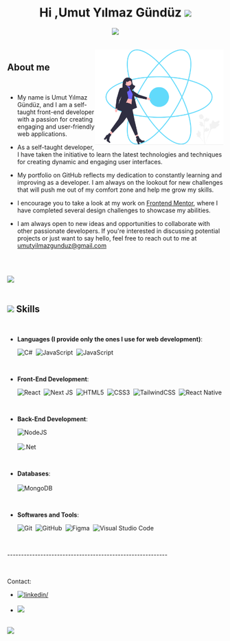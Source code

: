 <h1 align="center"><b>Hi ,Umut Yılmaz Gündüz </b><img src="https://media.giphy.com/media/hvRJCLFzcasrR4ia7z/giphy.gif" width="35"></h1>

<p align="center">
  <img src="https://readme-typing-svg.herokuapp.com?font=Time+New+Roman&color=cyan&size=25&center=true&vCenter=true&width=600&height=100&lines=Self-taught+Full-Stack+Developer;React+Lover<3;Computer+Science+Student;Active+Learner/Researcher,;Love+to+learn+new+stuffs.">
</p>

<br>

<picture>
  <source media="(max-width: 767px)" srcset="">
  <img align="right" alt="" src="./react.svg" width=300px>
</picture>
	
## **About me**

<br>

- My name is Umut Yılmaz Gündüz, and I am a self-taught front-end developer with a passion for creating engaging and user-friendly web applications. 

- As a self-taught developer, I have taken the initiative to learn the latest technologies and techniques for creating dynamic and engaging user interfaces.

- My portfolio on GitHub reflects my dedication to constantly learning and improving as a developer. I am always on the lookout for new challenges that will push me out of my comfort zone and help me grow my skills.

- I encourage you to take a look at my work on <a href="https://www.frontendmentor.io/profile/UmutYG">Frontend Mentor</a>, where I have completed several design challenges to showcase my abilities.

- I am always open to new ideas and opportunities to collaborate with other passionate developers. If you're interested in discussing potential projects or just want to say hello, feel free to reach out to me at <a href="mailto:umutyilmazgunduz@gmail.com">umutyilmazgunduz@gmail.com</a>

<br><br>

<img src="https://user-images.githubusercontent.com/73097560/115834477-dbab4500-a447-11eb-908a-139a6edaec5c.gif"><br><br>

## <img src="https://media2.giphy.com/media/QssGEmpkyEOhBCb7e1/giphy.gif?cid=ecf05e47a0n3gi1bfqntqmob8g9aid1oyj2wr3ds3mg700bl&rid=giphy.gif" width ="25"><b> Skills</b>
<br>

<p align="center">

- **Languages (I provide only the ones I use for web development)**:

    ![C#](https://img.shields.io/badge/c%23-%23239120.svg?style=for-the-badge&logo=c-sharp&logoColor=white)&nbsp;
    ![JavaScript](https://img.shields.io/badge/JavaScript%20-%23F7DF1E.svg?style=for-the-badge&logo=javascript&logoColor=black)&nbsp;
    ![JavaScript](https://shields.io/badge/TypeScript-3178C6?logo=TypeScript&logoColor=FFF&style=flat-square)&nbsp;
  
     


<br>   
    
- **Front-End Development**:

   ![React](https://img.shields.io/badge/react-%2320232a.svg?style=for-the-badge&logo=react&logoColor=%2361DAFB)&nbsp;
   ![Next JS](https://img.shields.io/badge/Next-black?style=for-the-badge&logo=next.js&logoColor=white)&nbsp;
   ![HTML5](https://img.shields.io/badge/HTML5%20-%23E34F26.svg?style=for-the-badge&logo=html5&logoColor=white)&nbsp;
   ![CSS3](https://img.shields.io/badge/CSS%20-%231572B6.svg?style=for-the-badge&logo=css3&logoColor=white)&nbsp;
   ![TailwindCSS](https://img.shields.io/badge/-Tailwind_CSS-38B2AC?style=for-the-badge&logo=tailwind-css&logoColor=white)&nbsp;
   ![React Native](https://img.shields.io/badge/react_native-%2320232a.svg?style=for-the-badge&logo=react&logoColor=%2361DAFB)&nbsp;

<br>

- **Back-End Development**:

   ![NodeJS](https://img.shields.io/badge/node.js-6DA55F?style=for-the-badge&logo=node.js&logoColor=white)&nbsp; <br> <br>
   ![.Net](https://img.shields.io/badge/.NET-5C2D91?style=for-the-badge&logo=.net&logoColor=white)&nbsp;
<br>


- **Databases**: <br> <br>
  ![MongoDB](https://img.shields.io/badge/MongoDB-%234ea94b.svg?style=for-the-badge&logo=mongodb&logoColor=white)
<br>


- **Softwares and Tools**:

    ![Git](https://img.shields.io/badge/git-%23F05033.svg?style=for-the-badge&logo=git&logoColor=white)&nbsp;
    ![GitHub](https://img.shields.io/badge/github-%23121011.svg?style=for-the-badge&logo=github&logoColor=white)&nbsp;
    ![Figma](https://img.shields.io/badge/Figma-F24E1E?style=for-the-badge&logo=figma&logoColor=white)&nbsp;
    ![Visual Studio Code](https://img.shields.io/badge/VS%20Code-0078d7.svg?style=for-the-badge&logo=visual-studio-code&logoColor=white)&nbsp;

<br>
</p>

<p>----------------------------------------------------------</p>
<br>


Contact: <br>
<div align='left'>

<ul>

  <li>
    <a href="https://linkedin.com/in/umut-yilmaz-gunduz/" target="_blank">
        <img src="https://img.shields.io/badge/linkedin:  UmutYG-0077B5.svg?color=405DE6&style=for-the-badge&logo=linkedin&logoColor=white" alt=linkedin/>
    </a>
  </li>
<br>

<li>
    <a href="mailto:umutyilmazgunduz@gmail.com" target="_blank">
        <img src="https://img.shields.io/badge/gmail:  UmutYG-%23EA4335.svg?style=for-the-badge&logo=gmail&logoColor=white" t=mail/>
    </a>
</li>
	
</ul>
</div>

<br>

<img src="https://user-images.githubusercontent.com/73097560/115834477-dbab4500-a447-11eb-908a-139a6edaec5c.gif">
<br>

<br>
<br>

